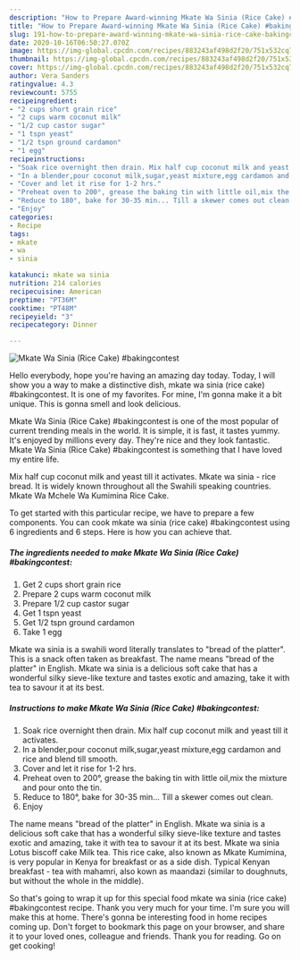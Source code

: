 ```yaml
---
description: "How to Prepare Award-winning Mkate Wa Sinia (Rice Cake) #bakingcontest"
title: "How to Prepare Award-winning Mkate Wa Sinia (Rice Cake) #bakingcontest"
slug: 191-how-to-prepare-award-winning-mkate-wa-sinia-rice-cake-bakingcontest
date: 2020-10-16T06:50:27.070Z
image: https://img-global.cpcdn.com/recipes/883243af498d2f20/751x532cq70/mkate-wa-sinia-rice-cake-bakingcontest-recipe-main-photo.jpg
thumbnail: https://img-global.cpcdn.com/recipes/883243af498d2f20/751x532cq70/mkate-wa-sinia-rice-cake-bakingcontest-recipe-main-photo.jpg
cover: https://img-global.cpcdn.com/recipes/883243af498d2f20/751x532cq70/mkate-wa-sinia-rice-cake-bakingcontest-recipe-main-photo.jpg
author: Vera Sanders
ratingvalue: 4.3
reviewcount: 5755
recipeingredient:
- "2 cups short grain rice"
- "2 cups warm coconut milk"
- "1/2 cup castor sugar"
- "1 tspn yeast"
- "1/2 tspn ground cardamon"
- "1 egg"
recipeinstructions:
- "Soak rice overnight then drain. Mix half cup coconut milk and yeast till it activates."
- "In a blender,pour coconut milk,sugar,yeast mixture,egg cardamon and rice and blend till smooth."
- "Cover and let it rise for 1-2 hrs."
- "Preheat oven to 200°, grease the baking tin with little oil,mix the mixture and pour onto the tin."
- "Reduce to 180°, bake for 30-35 min... Till a skewer comes out clean."
- "Enjoy"
categories:
- Recipe
tags:
- mkate
- wa
- sinia

katakunci: mkate wa sinia 
nutrition: 214 calories
recipecuisine: American
preptime: "PT36M"
cooktime: "PT48M"
recipeyield: "3"
recipecategory: Dinner

---
```



![Mkate Wa Sinia (Rice Cake) #bakingcontest](https://img-global.cpcdn.com/recipes/883243af498d2f20/751x532cq70/mkate-wa-sinia-rice-cake-bakingcontest-recipe-main-photo.jpg)

Hello everybody, hope you're having an amazing day today. Today, I will show you a way to make a distinctive dish, mkate wa sinia (rice cake) #bakingcontest. It is one of my favorites. For mine, I'm gonna make it a bit unique. This is gonna smell and look delicious.

Mkate Wa Sinia (Rice Cake) #bakingcontest is one of the most popular of current trending meals in the world. It is simple, it is fast, it tastes yummy. It's enjoyed by millions every day. They're nice and they look fantastic. Mkate Wa Sinia (Rice Cake) #bakingcontest is something that I have loved my entire life.

Mix half cup coconut milk and yeast till it activates. Mkate wa sinia - rice bread. It is widely known throughout all the Swahili speaking countries. Mkate Wa Mchele Wa Kumimina Rice Cake.


To get started with this particular recipe, we have to prepare a few components. You can cook mkate wa sinia (rice cake) #bakingcontest using 6 ingredients and 6 steps. Here is how you can achieve that.

<!--inarticleads1-->

##### The ingredients needed to make Mkate Wa Sinia (Rice Cake) #bakingcontest:

1. Get 2 cups short grain rice
1. Prepare 2 cups warm coconut milk
1. Prepare 1/2 cup castor sugar
1. Get 1 tspn yeast
1. Get 1/2 tspn ground cardamon
1. Take 1 egg


Mkate wa sinia is a swahili word literally translates to &#34;bread of the platter&#34;. This is a snack often taken as breakfast. The name means &#34;bread of the platter&#34; in English. Mkate wa sinia is a delicious soft cake that has a wonderful silky sieve-like texture and tastes exotic and amazing, take it with tea to savour it at its best. 

<!--inarticleads2-->

##### Instructions to make Mkate Wa Sinia (Rice Cake) #bakingcontest:

1. Soak rice overnight then drain. Mix half cup coconut milk and yeast till it activates.
1. In a blender,pour coconut milk,sugar,yeast mixture,egg cardamon and rice and blend till smooth.
1. Cover and let it rise for 1-2 hrs.
1. Preheat oven to 200°, grease the baking tin with little oil,mix the mixture and pour onto the tin.
1. Reduce to 180°, bake for 30-35 min... Till a skewer comes out clean.
1. Enjoy


The name means &#34;bread of the platter&#34; in English. Mkate wa sinia is a delicious soft cake that has a wonderful silky sieve-like texture and tastes exotic and amazing, take it with tea to savour it at its best. Mkate wa sinia Lotus biscoff cake Milk tea. This rice cake, also known as Mkate Kumimina, is very popular in Kenya for breakfast or as a side dish. Typical Kenyan breakfast - tea with mahamri, also kown as maandazi (similar to doughnuts, but without the whole in the middle). 

So that's going to wrap it up for this special food mkate wa sinia (rice cake) #bakingcontest recipe. Thank you very much for your time. I'm sure you will make this at home. There's gonna be interesting food in home recipes coming up. Don't forget to bookmark this page on your browser, and share it to your loved ones, colleague and friends. Thank you for reading. Go on get cooking!
